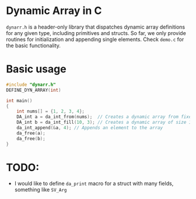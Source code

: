 # Dynamic Array in C

`dynarr.h` is a header-only library that dispatches dynamic array definitions for any given type, including primitives and structs. So far, we only provide routines for initialization and appending single elements. Check `demo.c` for the basic functionality.

# Basic usage
```c
#include "dynarr.h"
DEFINE_DYN_ARRAY(int)

int main()
{
    int nums[] = {1, 2, 3, 4};
    DA_int a = da_int_from(nums);  // Creates a dynamic array from fixed size array
    DA_int b = da_int_fill(10, 3); // Creates a dynamic array of size 10 filled with 3
    da_int_append(&a, 4); // Appends an element to the array
    da_free(a);
    da_free(b);
}
```

# TODO:
- I would like to define `da_print` macro for a struct with many fields, something like `SV_Arg`